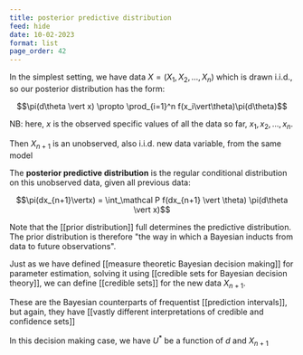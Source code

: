 ```yaml
---
title: posterior predictive distribution
feed: hide
date: 10-02-2023
format: list
page_order: 42
---
```



In the simplest setting, we have data $X = (X_1, X_2, ..., X_n)$ which is drawn i.i.d., so our posterior distribution has the form:

$$\pi(d\theta \vert x) \propto \prod_{i=1}^n f(x_i\vert\theta)\pi(d\theta)$$


NB: here, $x$ is the observed specific values of all the data so far, $x_1, x_2, ..., x_n$.

Then $X_{n+1}$ is an unobserved, also i.i.d. new data variable, from the same model

The **posterior predictive distribution** is the regular conditional distribution on this unobserved data, given all previous data:

$$\pi(dx_{n+1}\vertx) = \int_\mathcal P f(dx_{n+1} \vert \theta) \pi(d\theta \vert x)$$


Note that the [[prior distribution]] full determines the predictive distribution. The prior distribution is therefore "the way in which a Bayesian inducts from data to future observations".

Just as we have defined [[measure theoretic Bayesian decision making]] for parameter estimation, solving it using [[credible sets for Bayesian decision theory]], we can define [[credible sets]] for the new data $X_{n+1}$.

These are the Bayesian counterparts of frequentist [[prediction intervals]], but again, they have [[vastly different interpretations of credible and confidence sets]]

In this decision making case, we have $U^*$ be a function of $d$ and $X_{n+1}$

